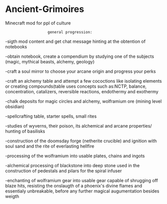 # Ancient-Grimoires
Minecraft mod for ppl of culture

                       general progression:
-sigth mod content and get chat message hinting at the obtention of notebooks

-obtain notebook, create a compendium by studying one of the subjects (magic, mythical beasts, alchemy, geology)

-craft a soul mirror to choose your arcane origin and progress your perks

-craft an alchemy table and attempt a few cococtions like isolating elements or creating compounds(table uses concepts such as:NCTP, balance, concentration, catalizers, reversible reactions, endothermy and exothermy

-chalk deposits for magic circles and alchemy, wolframium ore (mining level obsidian)

-spellcrafting table, starter spells, small rites

-studies of wyverns, their poison, its alchemical and arcane properties/ hunting of basilisks

-construction of the doomsday forge (netherite crucible) and ignition with soul sand and the rite of everlasting hellfire

-processing of the wolframium into usable plates, chains and ingots

-alchemical processing of blackstone into deep stone used in the construction of pedestals and pilars for the spiral infuser  

-enchanting of wolframium gear into usable gear capable of shrugging off blaze hits, resisting the onslaugth of a phoenix's divine flames and essentialy unbreakable, before any further magical augumentation besides weigth
